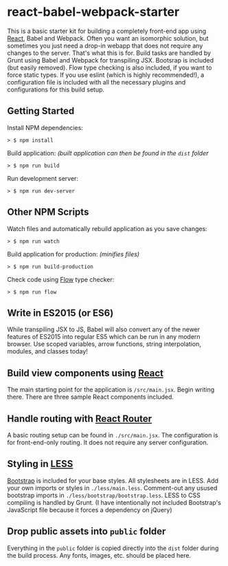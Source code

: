 # react-babel-webpack-starter
This is a basic starter kit for building a completely front-end app using [React](https://facebook.github.io/react/), Babel and Webpack. Often you want an isomorphic solution, but sometimes you just need a drop-in webapp that does not require any changes to the server. That's what this is for. Build tasks are handled by Grunt using Babel and Webpack for transpiling JSX. Bootsrap is included (but easily removed). Flow type checking is also included, if you want to force static types. If you use eslint (which is highly recommended!), a configuration file is included with all the necessary plugins and configurations for this build setup.

## Getting Started
Install NPM dependencies:
```
> $ npm install
```

Build application: *(built application can then be found in the `dist` folder*
```
> $ npm run build
```

Run development server:
```
> $ npm run dev-server
```

## Other NPM Scripts

Watch files and automatically rebuild application as you save changes:
```
> $ npm run watch
```

Build application for production: *(minifies files)*
```
> $ npm run build-production
```

Check code using [Flow](http://flowtype.org/) type checker:
```
> $ npm run flow
```

## Write in ES2015 (or ES6)
While transpiling JSX to JS, Babel will also convert any of the newer features of ES2015 into regular ES5 which can be run in any modern browser. Use scoped variables, arrow functions, string interpolation, modules, and classes today!

## Build view components using [React](https://facebook.github.io/react/)
The main starting point for the application is `/src/main.jsx`. Begin writing there. There are three sample React components included.

## Handle routing with [React Router](https://github.com/rackt/react-router)
A basic routing setup can be found in `./src/main.jsx`. The configuration is for front-end-only routing. It does not require any server configuration.

## Styling in [LESS](http://lesscss.org/)
[Bootstrap](http://bootstrapdocs.com/v3.3.5/docs/) is included for your base styles. All stylesheets are in LESS. Add your own imports or styles in `./less/main.less`. Comment-out any usused bootstrap imports in `./less/bootstrap/bootstrap.less`. LESS to CSS compiling is handled by Grunt.
(I have intentionally not included Bootstrap's JavaScript file because it forces a dependency on jQuery)

## Drop public assets into `public` folder
Everything in the `public` folder is copied directly into the `dist` folder during the build process. Any fonts, images, etc. should be placed here.
